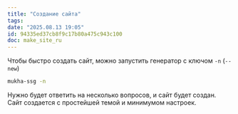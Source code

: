 ```yaml
---
title: "Создание сайта"
tags: 
date: "2025.08.13 19:05"
id: 94335ed37cb8f9c17b80a475c943c100
doc: make_site_ru
---
```


Чтобы быстро создать сайт, можно запустить генератор с ключом `-n` (`--new`)

```bash
mukha-ssg -n
```
Нужно будет ответить на несколько вопросов, и сайт будет создан. Сайт создается 
с простейшей темой и минимумом настроек. 
